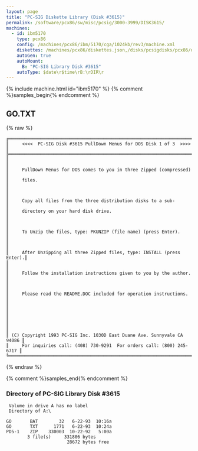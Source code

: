 ```yaml
---
layout: page
title: "PC-SIG Diskette Library (Disk #3615)"
permalink: /software/pcx86/sw/misc/pcsig/3000-3999/DISK3615/
machines:
  - id: ibm5170
    type: pcx86
    config: /machines/pcx86/ibm/5170/cga/1024kb/rev3/machine.xml
    diskettes: /machines/pcx86/diskettes.json,/disks/pcsigdisks/pcx86/diskettes.json
    autoGen: true
    autoMount:
      B: "PC-SIG Library Disk #3615"
    autoType: $date\r$time\rB:\rDIR\r
---
```


{% include machine.html id="ibm5170" %}
{% comment %}samples_begin{% endcomment %}

## GO.TXT

{% raw %}
```
╔═════════════════════════════════════════════════════════════════════════╗
║     <<<<  PC-SIG Disk #3615 PullDown Menus for DOS Disk 1 of 3  >>>>    ║
╠═════════════════════════════════════════════════════════════════════════╣
║                                                                         ║
║     PullDown Menus for DOS comes to you in three Zipped (compressed)    ║
║     files.                                                              ║
║                                                                         ║
║     Copy all files from the three distribution disks to a sub-          ║
║     directory on your hard disk drive.                                  ║
║                                                                         ║
║     To Unzip the files, type: PKUNZIP (file name) (press Enter).        ║
║                                                                         ║
║     After Unzipping all three Zipped files, type: INSTALL (press Enter).║
║                                                                         ║
║     Follow the installation instructions given to you by the author.    ║
║                                                                         ║
║     Please read the README.DOC included for operation instructions.     ║
║                                                                         ║
║                                                                         ║
║                                                                         ║
║ (C) Copyright 1993 PC-SIG Inc. 1030D East Duane Ave. Sunnyvale CA 94086 ║
║     For inquiries call: (408) 730-9291  For orders call: (800) 245-6717 ║
╚═════════════════════════════════════════════════════════════════════════╝
```
{% endraw %}

{% comment %}samples_end{% endcomment %}

### Directory of PC-SIG Library Disk #3615

     Volume in drive A has no label
     Directory of A:\

    GO       BAT        32   6-22-93  10:16a
    GO       TXT      1771   6-22-93  10:24a
    PD5-1    ZIP    330003  10-22-92   5:00a
            3 file(s)     331806 bytes
                           28672 bytes free
